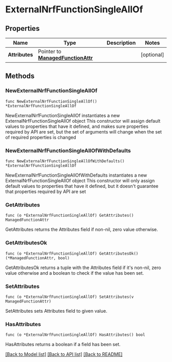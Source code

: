 # ExternalNrfFunctionSingleAllOf

## Properties

Name | Type | Description | Notes
------------ | ------------- | ------------- | -------------
**Attributes** | Pointer to [**ManagedFunctionAttr**](ManagedFunction-Attr.md) |  | [optional] 

## Methods

### NewExternalNrfFunctionSingleAllOf

`func NewExternalNrfFunctionSingleAllOf() *ExternalNrfFunctionSingleAllOf`

NewExternalNrfFunctionSingleAllOf instantiates a new ExternalNrfFunctionSingleAllOf object
This constructor will assign default values to properties that have it defined,
and makes sure properties required by API are set, but the set of arguments
will change when the set of required properties is changed

### NewExternalNrfFunctionSingleAllOfWithDefaults

`func NewExternalNrfFunctionSingleAllOfWithDefaults() *ExternalNrfFunctionSingleAllOf`

NewExternalNrfFunctionSingleAllOfWithDefaults instantiates a new ExternalNrfFunctionSingleAllOf object
This constructor will only assign default values to properties that have it defined,
but it doesn't guarantee that properties required by API are set

### GetAttributes

`func (o *ExternalNrfFunctionSingleAllOf) GetAttributes() ManagedFunctionAttr`

GetAttributes returns the Attributes field if non-nil, zero value otherwise.

### GetAttributesOk

`func (o *ExternalNrfFunctionSingleAllOf) GetAttributesOk() (*ManagedFunctionAttr, bool)`

GetAttributesOk returns a tuple with the Attributes field if it's non-nil, zero value otherwise
and a boolean to check if the value has been set.

### SetAttributes

`func (o *ExternalNrfFunctionSingleAllOf) SetAttributes(v ManagedFunctionAttr)`

SetAttributes sets Attributes field to given value.

### HasAttributes

`func (o *ExternalNrfFunctionSingleAllOf) HasAttributes() bool`

HasAttributes returns a boolean if a field has been set.


[[Back to Model list]](../README.md#documentation-for-models) [[Back to API list]](../README.md#documentation-for-api-endpoints) [[Back to README]](../README.md)


